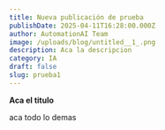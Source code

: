 ```yaml
---
title: Nueva publicación de prueba
publishDate: 2025-04-11T16:28:00.000Z
author: AutomationAI Team
image: /uploads/blog/untitled__1_.png
description: Aca la descripcion
category: IA
draft: false
slug: prueba1
---
```

**Aca el titulo**

aca todo lo demas
